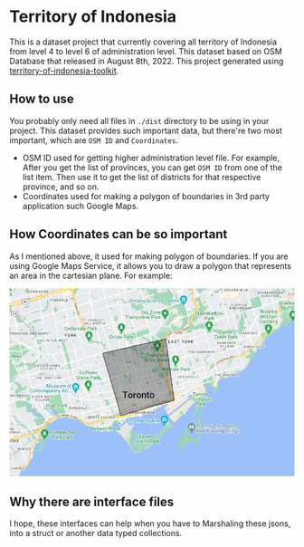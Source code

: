# Territory of Indonesia
This is a dataset project that currently covering all territory of Indonesia from level 4 to level 6 of administration level. This dataset based on OSM Database that released in August 8th, 2022. This project generated using [territory-of-indonesia-toolkit](https://github.com/rubichandrap/territory-of-indonesia-toolkit).

## How to use
You probably only need all files in `./dist` directory to be using in your project. This dataset provides such important data, but there're two most important, which are `OSM ID` and `Coordinates`.

- OSM ID used for getting higher administration level file. For example, After you get the list of provinces, you can get `OSM ID` from one of the list item. Then use it to get the list of districts for that respective province, and so on.
- Coordinates used for making a polygon of boundaries in 3rd party application such Google Maps.

## How Coordinates can be so important
As I mentioned above, it used for making polygon of boundaries. If you are using Google Maps Service, it allows you to draw a polygon that represents an area in the cartesian plane. For example:

![polygon boundary](./assets/boundary-example.png)

## Why there are interface files
I hope, these interfaces can help when you have to Marshaling these jsons, into a struct or another data typed collections.
